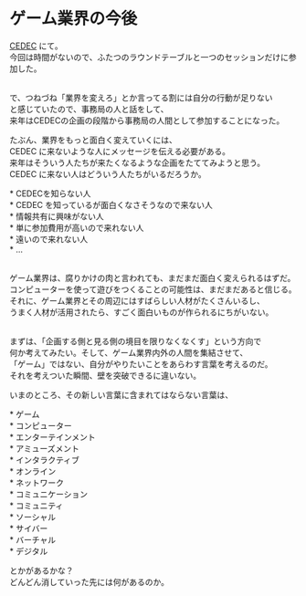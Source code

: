ゲーム業界の今後
====

<p><a href="http://cedec.cesa.or.jp/">CEDEC</a> にて。<br />
今回は時間がないので、ふたつのラウンドテーブルと一つのセッションだけに参加した。</p>

<p><br />
で、つねづね「業界を変えろ」とか言ってる割には自分の行動が足りない<br />
と感じていたので、事務局の人と話をして、<br />
来年はCEDECの企画の段階から事務局の人間として参加することになった。</p>

<p>たぶん、業界をもっと面白く変えていくには、<br />
CEDEC に来ないような人にメッセージを伝える必要がある。<br />
来年はそういう人たちが来たくなるような企画をたててみようと思う。<br />
CEDEC に来ない人はどういう人たちがいるだろうか。</p>

<p>* CEDECを知らない人<br />
* CEDEC を知っているが面白くなさそうなので来ない人<br />
* 情報共有に興味がない人<br />
* 単に参加費用が高いので来れない人<br />
* 遠いので来れない人<br />
* ...</p>

<p><br />
ゲーム業界は、腐りかけの肉と言われても、まだまだ面白く変えられるはずだ。<br />
コンピューターを使って遊びをつくることの可能性は、まだまだあると信じる。<br />
それに、ゲーム業界とその周辺にはすばらしい人材がたくさんいるし、<br />
うまく人材が活用されたら、すごく面白いものが作られるにちがいない。</p>

<p><br />
まずは、「企画する側と見る側の境目を限りなくなくす」という方向で<br />
何か考えてみたい。そして、ゲーム業界内外の人間を集結させて、<br />
「ゲーム」ではない、自分がやりたいことをあらわす言葉を考えるのだ。<br />
それを考えついた瞬間、壁を突破できるに違いない。</p>

<p>いまのところ、その新しい言葉に含まれてはならない言葉は、</p>

<p>* ゲーム<br />
* コンピューター<br />
* エンターテインメント<br />
* アミューズメント<br />
* インタラクティブ<br />
* オンライン<br />
* ネットワーク<br />
* コミュニケーション<br />
* コミュニティ<br />
* ソーシャル<br />
* サイバー<br />
* バーチャル<br />
* デジタル</p>

<p>とかがあるかな？<br />
どんどん消していった先には何があるのか。</p>
